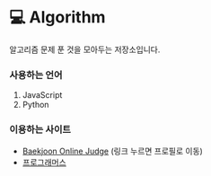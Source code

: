 # 💻 Algorithm
알고리즘 문제 푼 것을 모아두는 저장소입니다.

### 사용하는 언어
1. JavaScript
2. Python 

### 이용하는 사이트
- [Baekjoon Online Judge](https://www.acmicpc.net/user/batsy_22) (링크 누르면 프로필로 이동)
- [프로그래머스](https://programmers.co.kr/)
